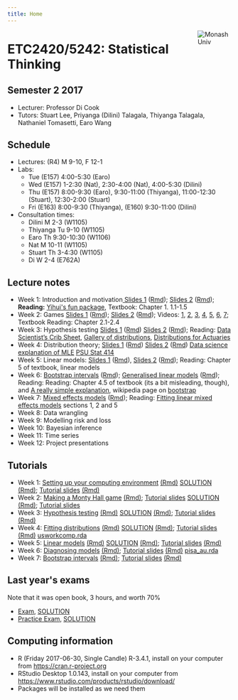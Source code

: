 ```yaml
---
title: Home
---
```


[<img src="img/M.png" style="max-width:15%;min-width:40px;float:right;" alt="Monash Univ" />](https://monash.edu)

# ETC2420/5242: Statistical Thinking

## Semester 2 2017

- Lecturer: Professor Di Cook 
- Tutors: Stuart Lee, Priyanga (Dilini) Talagala, Thiyanga Talagala, Nathaniel Tomasetti, Earo Wang

## Schedule

- Lectures: (R4) M 9-10, F 12-1
- Labs: 
  - Tue (E157) 4:00-5:30 (Earo)
  - Wed (E157) 1-2:30 (Nat), 2:30-4:00 (Nat), 4:00-5:30 (Dilini)
  - Thu (E157) 8:00-9:30 (Earo), 9:30-11:00 (Thiyanga), 11:00-12:30 (Stuart), 12:30-2:00 (Stuart)
  - Fri (E163) 8:00-9:30 (Thiyanga), (E160) 9:30-11:00 (Dilini)
- Consultation times:
  - Dilini M 2-3 (W1105)
  - Thiyanga Tu 9-10 (W1105)
  - Earo Th 9:30-10:30 (W1106)
  - Nat M 10-11 (W1105)
  - Stuart Th 3-4:30 (W1105)
  - Di W 2-4 (E762A)

## Lecture notes


- Week 1: Introduction and motivation[ Slides 1](lectures/week1.class1.html) ([Rmd](lectures/week1.class1.Rmd)); [Slides 2](lectures/week1.class2.html) ([Rmd](lectures/week1.class2.Rmd)); __Reading:__ [Yihui's fun package](https://yihui.name/en/2011/08/the-fun-package-use-r-for-fun/), Textbook: Chapter 1. 1.1-1.5
- Week 2: Games [Slides 1](lectures/week2.class1.html) ([Rmd](lectures/week2.class1.Rmd)); [Slides 2](lectures/week2.class2.html) ([Rmd](lectures/week2.class2.Rmd)); Videos: [1](https://vimeo.com/227187709), [2](https://vimeo.com/227190457), [3](https://vimeo.com/227192379), [4](https://vimeo.com/227350960), [5](https://vimeo.com/227350968), [6](https://vimeo.com/227350985), [7](https://vimeo.com/227350988); Textbook Reading: Chapter 2.1-2.4
- Week 3: Hypothesis testing [Slides 1](lectures/week3.class1.html) ([Rmd](lectures/week3.class1.Rmd)) [Slides 2](lectures/week3.class2.html) ([Rmd](lectures/week3.class2.Rmd)); Reading: [Data Scientist’s Crib Sheet](https://blog.cloudera.com/blog/2015/12/common-probability-distributions-the-data-scientists-crib-sheet/), [Gallery of distributions](http://www.itl.nist.gov/div898/handbook/eda/section3/eda366.htm), [Distributions for Actuaries](http://www.casact.org/pubs/monographs/papers/02-Bahnemann.pdf)
- Week 4: Distribution theory; [Slides 1](lectures/week4.class1.html) ([Rmd](lectures/week4.class1.Rmd)) [Slides 2](lectures/week4.class2.html) ([Rmd](lectures/week4.class2.Rmd))  [Data science explanation of MLE](https://medium.com/towards-data-science/parameter-inference-maximum-likelihood-2382ef895408) [PSU Stat 414](https://onlinecourses.science.psu.edu/stat414/node/191)
- Week 5: Linear models: [Slides 1](lectures/week5.class1.html) ([Rmd](lectures/week5.class1.Rmd)), [Slides 2](lectures/week5.class2.html) ([Rmd](lectures/week5.class2.Rmd)); Reading: Chapter 5 of textbook, linear models
- Week 6: [Bootstrap intervals](lectures/week6.class1.html) ([Rmd](lectures/week6.class1.Rmd)); [Generalised linear models](lectures/week6.class2.html) ([Rmd](lectures/week6.class2.Rmd)); Reading:  Reading: Chapter 4.5 of textbook (its a bit misleading, though), and [A really simple explanation](http://www.dummies.com/education/science/biology/the-bootstrap-method-for-standard-errors-and-confidence-intervals/),  wikipedia page on [bootstrap](https://en.wikipedia.org/wiki/Bootstrapping_(statistics))
- Week 7: [Mixed effects models](lectures/week7.class1.html) ([Rmd](lectures/week7.class1.Rmd)); Reading: [Fitting linear mixed effects models](https://www.jstatsoft.org/article/view/v067i01/v67i01.pdf) sections 1, 2 and 5
- Week 8: Data wrangling
- Week 9: Modelling risk and loss
- Week 10: Bayesian inference
- Week 11: Time series
- Week 12: Project presentations

## Tutorials

- Week 1: [Setting up your computing environment](labs/lab1.pdf) [(Rmd)](labs/lab1.Rmd) [SOLUTION](labs/lab1_solution.pdf) [(Rmd)](labs/lab1_solution.Rmd); [Tutorial slides](tutorials/lab01/index.html) [(Rmd)](tutorials/lab01/index.Rmd)
- Week 2: [Making a Monty Hall game](labs/lab2.pdf) [(Rmd)](labs/lab2.Rmd); [Tutorial slides](tutorials/lab02/index.html) [SOLUTION](labs/lab2_solution.pdf) [(Rmd)](labs/lab2_solution.Rmd); [Tutorial slides](tutorials/lab02/index.Rmd)
- Week 3: [Hypothesis testing](labs/lab3.pdf) [(Rmd)](labs/lab3.Rmd) [SOLUTION](labs/lab3_solution.pdf) [(Rmd)](labs/lab3_solution.Rmd); [Tutorial slides](tutorials/lab03/index.html) [(Rmd)](tutorials/lab03/index.Rmd)
- Week 4: [Fitting distributions](labs/lab4.pdf) [(Rmd)](labs/lab4.Rmd) [SOLUTION](labs/lab4_solution.pdf) [(Rmd)](labs/lab4_solution.Rmd); [Tutorial slides](tutorials/lab04/index.html) [(Rmd)](tutorials/lab04/index.Rmd) [usworkcomp.rda](labs/usworkcomp.rda)
- Week 5: [Linear models](labs/lab5.pdf) [(Rmd)](labs/lab5.Rmd) [SOLUTION](labs/lab5_solution.pdf) [(Rmd)](labs/lab5_solution.Rmd); [Tutorial slides](tutorials/lab05/index.html) [(Rmd)](tutorials/lab05/index.Rmd)
- Week 6: [Diagnosing models](labs/lab6.pdf) [(Rmd)](labs/lab6.Rmd); [Tutorial slides](tutorials/lab06/index.html) [(Rmd)](tutorials/lab06/index.Rmd) [pisa_au.rda](tutorials/lab06/pisa_au.rda)
- Week 7: [Bootstrap intervals](labs/lab7.pdf) [(Rmd)](labs/lab7.Rmd); [Tutorial slides](tutorials/lab07/index.html) [(Rmd)](tutorials/lab07/index.Rmd)

## Last year's exams 

Note that it was open book, 3 hours, and worth 70%

- [Exam](exam/ETC2420_exam2016.pdf), [SOLUTION](exam/ETC2420_exam2016_solution.pdf)
- [Practice Exam](exam/practice_exam2016_ETC2420_5242.pdf), [SOLUTION](exam/practice_exam2016_ETC2420_5242_solution.pdf)

## Computing information

- R (Friday 2017-06-30, Single Candle) R-3.4.1, install on your computer from https://cran.r-project.org
- RStudio Desktop 1.0.143, install on your computer from https://www.rstudio.com/products/rstudio/download/
- Packages will be installed as we need them
